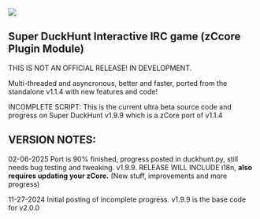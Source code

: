 <img src="https://m0de-60.github.io/web/super-duckhunt-new-logo.png">

<h2>Super DuckHunt Interactive IRC game (zCcore Plugin Module)</h2>

THIS IS NOT AN OFFICIAL RELEASE! IN DEVELOPMENT.

Multi-threaded and asyncronous, better and faster, ported from the standalone v1.1.4 with new features and code!

INCOMPLETE SCRIPT: This is the current ultra beta source code and progress on Super DuckHunt v1.9.9 which is a zCore port of v1.1.4

<H2>VERSION NOTES:</H2>

02-06-2025 Port is 90% finished, progress posted in duckhunt.py, still needs bug testing and tweaking. v1.9.9. RELEASE WILL INCLUDE i18n, <b>also requires updating your zCore.</b> (New stuff, improvements and more progress)

11-27-2024 Initial posting of incomplete progress. v1.9.9 is the base code for v2.0.0

